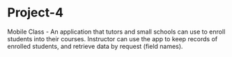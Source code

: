 # Project-4
Mobile Class - An application that tutors and small schools can use to enroll students into their courses.  Instructor can use the app to keep records of enrolled students, and retrieve data by request (field names). 
